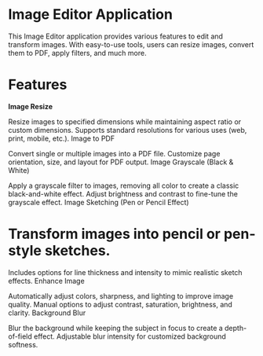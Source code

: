 # Image Editor Application
This Image Editor application provides various features to edit and transform images. With easy-to-use tools, users can resize images, convert them to PDF, apply filters, and much more.

<h1> Features</h1>
<b> Image Resize </b>

Resize images to specified dimensions while maintaining aspect ratio or custom dimensions.
Supports standard resolutions for various uses (web, print, mobile, etc.).
Image to PDF

Convert single or multiple images into a PDF file.
Customize page orientation, size, and layout for PDF output.
Image Grayscale (Black & White)

Apply a grayscale filter to images, removing all color to create a classic black-and-white effect.
Adjust brightness and contrast to fine-tune the grayscale effect.
Image Sketching (Pen or Pencil Effect)

# Transform images into pencil or pen-style sketches.
Includes options for line thickness and intensity to mimic realistic sketch effects.
Enhance Image

Automatically adjust colors, sharpness, and lighting to improve image quality.
Manual options to adjust contrast, saturation, brightness, and clarity.
Background Blur

Blur the background while keeping the subject in focus to create a depth-of-field effect.
Adjustable blur intensity for customized background softness.
